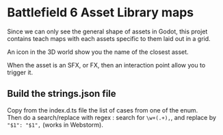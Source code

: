 # Battlefield 6 Asset Library maps

Since we can only see the general shape of assets in Godot, this projet contains teach maps 
with each assets specific to them laid out in a grid.

An icon in the 3D world show you the name of the closest asset.

When the asset is an SFX, or FX, then an interaction point allow you to trigger it.

## Build the strings.json file

Copy from the index.d.ts file the list of cases from one of the enum.  
Then do a search/replace with regex : search for `\w+(.+),`, and replace by `  "$1": "$1",` (works in Webstorm).